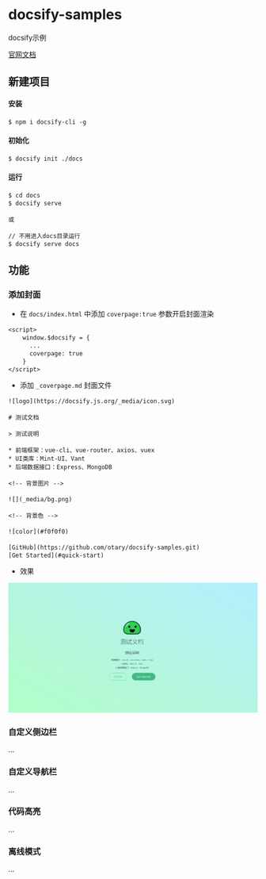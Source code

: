 # docsify-samples

docsify示例


[官网文档](https://docsify.js.org/#/zh-cn/quickstart)

## 新建项目

#### 安装

```
$ npm i docsify-cli -g
```

#### 初始化

```
$ docsify init ./docs
``` 

#### 运行

```
$ cd docs
$ docsify serve

或

// 不用进入docs目录运行
$ docsify serve docs
```

## 功能

### 添加封面

- 在 `docs/index.html` 中添加 `coverpage:true` 参数开启封面渲染

```
<script>
    window.$docsify = {
      ...
      coverpage: true
    }
</script>
```

- 添加 `_coverpage.md` 封面文件

```
![logo](https://docsify.js.org/_media/icon.svg)

# 测试文档

> 测试说明

* 前端框架：vue-cli、vue-router、axios、vuex
* UI类库：Mint-UI、Vant
* 后端数据接口：Express、MongoDB

<!-- 背景图片 -->

![](_media/bg.png)

<!-- 背景色 -->

![color](#f0f0f0)

[GitHub](https://github.com/otary/docsify-samples.git)
[Get Started](#quick-start)
```
- 效果

![](./images/fenmian.png)

### 自定义侧边栏

...

### 自定义导航栏

...

### 代码高亮

...

### 离线模式

...
